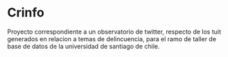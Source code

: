 # Crinfo
Proyecto correspondiente a un observatorio de twitter, respecto de los tuit generados en relacion a temas de delincuencia, para el ramo de taller de base de datos de la universidad de santiago de chile.
